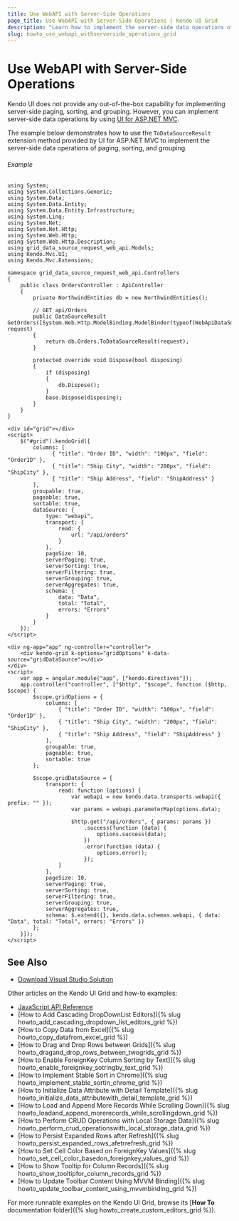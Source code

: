 ```yaml
---
title: Use WebAPI with Server-Side Operations
page_title: Use WebAPI with Server-Side Operations | Kendo UI Grid
description: "Learn how to implement the server-side data operations of paging, sorting, and filtering with WebAPI and Kendo UI Grid."
slug: howto_use_webapi_withserverside_operations_grid
---
```


# Use WebAPI with Server-Side Operations

Kendo UI does not provide any out-of-the-box capability for implementing server-side paging, sorting, and grouping. However, you can implement server-side data operations by using [UI for ASP.NET MVC](/aspnet-mvc).

The example below demonstrates how to use the `ToDataSourceResult` extension method provided by UI for ASP.NET MVC to implement the server-side data operations of paging, sorting, and grouping.

###### Example

```Controller
using System;
using System.Collections.Generic;
using System.Data;
using System.Data.Entity;
using System.Data.Entity.Infrastructure;
using System.Linq;
using System.Net;
using System.Net.Http;
using System.Web.Http;
using System.Web.Http.Description;
using grid_data_source_request_web_api.Models;
using Kendo.Mvc.UI;
using Kendo.Mvc.Extensions;

namespace grid_data_source_request_web_api.Controllers
{
    public class OrdersController : ApiController
    {
        private NorthwindEntities db = new NorthwindEntities();

        // GET api/Orders
        public DataSourceResult GetOrders([System.Web.Http.ModelBinding.ModelBinder(typeof(WebApiDataSourceRequestModelBinder))]DataSourceRequest request)
        {
            return db.Orders.ToDataSourceResult(request);
        }

        protected override void Dispose(bool disposing)
        {
            if (disposing)
            {
                db.Dispose();
            }
            base.Dispose(disposing);
        }
    }
}
```
```jQuery
<div id="grid"></div>
<script>
    $("#grid").kendoGrid({
        columns: [
              { "title": "Order ID", "width": "100px", "field": "OrderID" },
              { "title": "Ship City", "width": "200px", "field": "ShipCity" },
              { "title": "Ship Address", "field": "ShipAddress" }
        ],
        groupable: true,
        pageable: true,
        sortable: true,
        dataSource: {
            type: "webapi",
            transport: {
                read: {
                    url: "/api/orders"
                }
            },
            pageSize: 10,
            serverPaging: true,
            serverSorting: true,
            serverFiltering: true,
            serverGrouping: true,
            serverAggregates: true,
            schema: {
                data: "Data",
                total: "Total",
                errors: "Errors"
            }
        }
    });
</script>
```
```Angular
<div ng-app="app" ng-controller="controller">
    <div kendo-grid k-options="gridOptions" k-data-source="gridDataSource"></div>
</div>
<script>
    var app = angular.module("app", ["kendo.directives"]);
    app.controller("controller", ["$http", "$scope", function ($http, $scope) {
        $scope.gridOptions = {
            columns: [
                { "title": "Order ID", "width": "100px", "field": "OrderID" },
                { "title": "Ship City", "width": "200px", "field": "ShipCity" },
                { "title": "Ship Address", "field": "ShipAddress" }
            ],
            groupable: true,
            pageable: true,
            sortable: true
        };

        $scope.gridDataSource = {
            transport: {
                read: function (options) {
                    var webapi = new kendo.data.transports.webapi({ prefix: "" });
                    var params = webapi.parameterMap(options.data);

                    $http.get("/api/orders", { params: params })
                        .success(function (data) {
                            options.success(data);
                        })
                        .error(function (data) {
                            options.error();
                        });
                }
            },
            pageSize: 10,
            serverPaging: true,
            serverSorting: true,
            serverFiltering: true,
            serverGrouping: true,
            serverAggregates: true,
            schema: $.extend({}, kendo.data.schemas.webapi, { data: "Data", total: "Total", errors: "Errors" })
        };
    }]);
</script>
```

## See Also

* [Download Visual Studio Solution](https://github.com/telerik/kendo-examples-asp-net-mvc/tree/master/grid-data-source-request-web-api)

Other articles on the Kendo UI Grid and how-to examples:

* [JavaScript API Reference](/api/javascript/ui/grid)
* [How to Add Cascading DropDownList Editors]({% slug howto_add_cascading_dropdown_list_editors_grid %})
* [How to Copy Data from Excel]({% slug howto_copy_datafrom_excel_grid %})
* [How to Drag and Drop Rows between Grids]({% slug howto_dragand_drop_rows_between_twogrids_grid %})
* [How to Enable ForeignKey Column Sorting by Text]({% slug howto_enable_foreignkey_sotringby_text_grid %})
* [How to Implement Stable Sort in Chrome]({% slug howto_implement_stable_sortin_chrome_grid %})
* [How to Initialize Data Attribute with Detail Template]({% slug howto_initialize_data_attributewith_detail_template_grid %})
* [How to Load and Append More Records While Scrolling Down]({% slug howto_loadand_append_morerecords_while_scrollingdown_grid %})
* [How to Perform CRUD Operations with Local Storage Data]({% slug howto_perform_crud_operationswith_local_storage_data_grid %})
* [How to Persist Expanded Rows after Refresh]({% slug howto_persist_expanded_rows_afetrrefresh_grid %})
* [How to Set Cell Color Based on ForeignKey Values]({% slug howto_set_cell_color_basedon_foreignkey_values_grid %})
* [How to Show Tooltip for Column Records]({% slug howto_show_tooltipfor_column_records_grid %})
* [How to Update Toolbar Content Using MVVM Binding]({% slug howto_update_toolbar_content_using_mvvmbinding_grid %})

For more runnable examples on the Kendo UI Grid, browse its [**How To** documentation folder]({% slug howto_create_custom_editors_grid %}).
